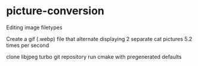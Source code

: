 # picture-conversion
Editing image filetypes

Create a gif (.webp) file that alternate displaying 2 separate cat pictures 5.2 times per second

clone libjpeg turbo git repository
run cmake with pregenerated defaults
